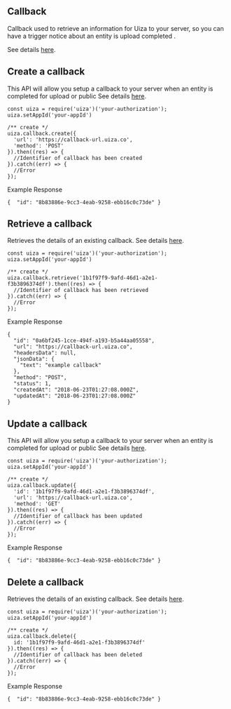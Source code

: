 ## Callback
Callback used to retrieve an information for Uiza to your server, so you can have a trigger notice about an entity is upload completed .

See details [here](https://docs.uiza.io/#callback).

## Create a callback
This API will allow you setup a callback to your server when an entity is completed for upload or public
See details [here](https://docs.uiza.io/#create-a-callback).

```node
const uiza = require('uiza')('your-authorization');
uiza.setAppId('your-appId')

/** create */
uiza.callback.create({
  'url': 'https://callback-url.uiza.co',
  'method': 'POST'
}).then((res) => {
  //Identifier of callback has been created
}).catch((err) => {
  //Error
});
```

Example Response

```node
{  "id": "8b83886e-9cc3-4eab-9258-ebb16c0c73de" }
```

## Retrieve a callback
Retrieves the details of an existing callback.
See details [here](https://docs.uiza.io/#retrieve-a-callback).

```node
const uiza = require('uiza')('your-authorization');
uiza.setAppId('your-appId')

/** create */
uiza.callback.retrieve('1b1f97f9-9afd-46d1-a2e1-f3b3896374df').then((res) => {
  //Identifier of callback has been retrieved
}).catch((err) => {
  //Error
});
```

Example Response

```node
{  
  "id": "0a6bf245-1cce-494f-a193-b5a44aa05558",
  "url": "https://callback-url.uiza.co",
  "headersData": null,
  "jsonData": {
    "text": "example callback"
  },
  "method": "POST",
  "status": 1,
  "createdAt": "2018-06-23T01:27:08.000Z",
  "updatedAt": "2018-06-23T01:27:08.000Z" 
}
```

## Update a callback
This API will allow you setup a callback to your server when an entity is completed for upload or public
See details [here](https://docs.uiza.io/#update-a-callback).

```node
const uiza = require('uiza')('your-authorization');
uiza.setAppId('your-appId')

/** create */
uiza.callback.update({
  'id': '1b1f97f9-9afd-46d1-a2e1-f3b3896374df',
  'url': 'https://callback-url.uiza.co',
  'method': 'GET'
}).then((res) => {
  //Identifier of callback has been updated
}).catch((err) => {
  //Error
});
```

Example Response

```node
{  "id": "8b83886e-9cc3-4eab-9258-ebb16c0c73de" }
```

## Delete a callback
Retrieves the details of an existing callback.
See details [here](https://docs.uiza.io/#delete-a-callback).

```node
const uiza = require('uiza')('your-authorization');
uiza.setAppId('your-appId')

/** create */
uiza.callback.delete({
  id: '1b1f97f9-9afd-46d1-a2e1-f3b3896374df'
}).then((res) => {
  //Identifier of callback has been deleted
}).catch((err) => {
  //Error
});
```

Example Response

```node
{  "id": "8b83886e-9cc3-4eab-9258-ebb16c0c73de" }
```